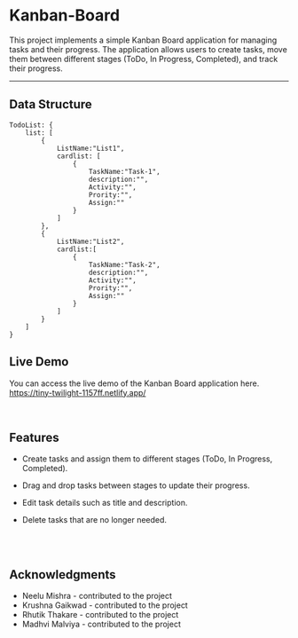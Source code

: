 # Kanban-Board

This project implements a simple Kanban Board application for managing tasks and their progress. The application allows users to create tasks, move them between different stages (ToDo, In Progress, Completed), and track their progress.

<hr/>

## Data Structure

    TodoList: {
        list: [
            {
                ListName:"List1",
                cardlist: [
                    {
                        TaskName:"Task-1",
                        description:"",
                        Activity:"",
                        Prority:"",
                        Assign:""
                    }
                ]
            }, 
            {   
                ListName:"List2",
                cardlist:[
                    {
                        TaskName:"Task-2",
                        description:"",
                        Activity:"",
                        Prority:"",
                        Assign:""
                    }
                ]
            }
        ]
    }

## Live Demo

You can access the live demo of the Kanban Board application here.
https://tiny-twilight-1157ff.netlify.app/

<br/>



## Features
- Create tasks and assign them to different stages (ToDo, In Progress, Completed).

- Drag and drop tasks between stages to update their progress.

- Edit task details such as title and description.

- Delete tasks that are no longer needed.
<br/>
<br/>

##  Acknowledgments

- Neelu Mishra - contributed to the project
- Krushna Gaikwad - contributed to the project
- Rhutik Thakare - contributed to the project
- Madhvi Malviya - contributed to the project
